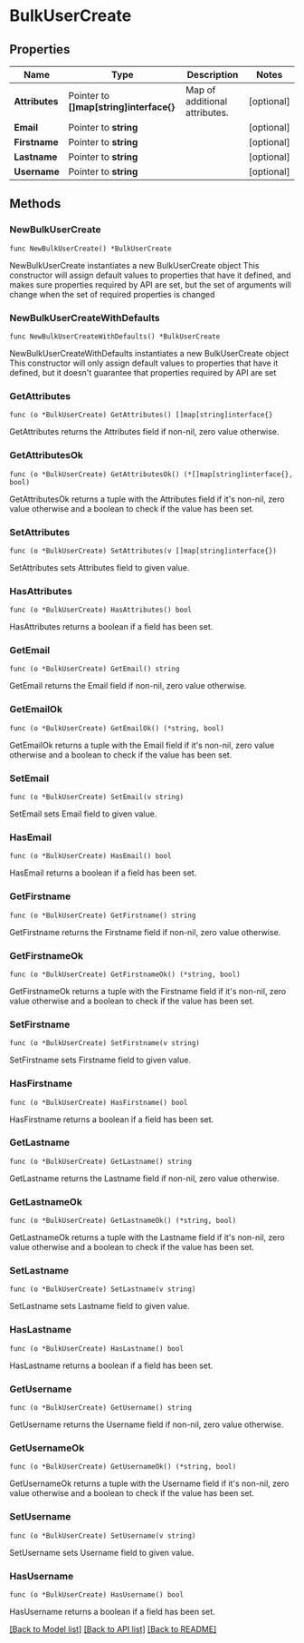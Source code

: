 # BulkUserCreate

## Properties

Name | Type | Description | Notes
------------ | ------------- | ------------- | -------------
**Attributes** | Pointer to **[]map[string]interface{}** | Map of additional attributes. | [optional] 
**Email** | Pointer to **string** |  | [optional] 
**Firstname** | Pointer to **string** |  | [optional] 
**Lastname** | Pointer to **string** |  | [optional] 
**Username** | Pointer to **string** |  | [optional] 

## Methods

### NewBulkUserCreate

`func NewBulkUserCreate() *BulkUserCreate`

NewBulkUserCreate instantiates a new BulkUserCreate object
This constructor will assign default values to properties that have it defined,
and makes sure properties required by API are set, but the set of arguments
will change when the set of required properties is changed

### NewBulkUserCreateWithDefaults

`func NewBulkUserCreateWithDefaults() *BulkUserCreate`

NewBulkUserCreateWithDefaults instantiates a new BulkUserCreate object
This constructor will only assign default values to properties that have it defined,
but it doesn't guarantee that properties required by API are set

### GetAttributes

`func (o *BulkUserCreate) GetAttributes() []map[string]interface{}`

GetAttributes returns the Attributes field if non-nil, zero value otherwise.

### GetAttributesOk

`func (o *BulkUserCreate) GetAttributesOk() (*[]map[string]interface{}, bool)`

GetAttributesOk returns a tuple with the Attributes field if it's non-nil, zero value otherwise
and a boolean to check if the value has been set.

### SetAttributes

`func (o *BulkUserCreate) SetAttributes(v []map[string]interface{})`

SetAttributes sets Attributes field to given value.

### HasAttributes

`func (o *BulkUserCreate) HasAttributes() bool`

HasAttributes returns a boolean if a field has been set.

### GetEmail

`func (o *BulkUserCreate) GetEmail() string`

GetEmail returns the Email field if non-nil, zero value otherwise.

### GetEmailOk

`func (o *BulkUserCreate) GetEmailOk() (*string, bool)`

GetEmailOk returns a tuple with the Email field if it's non-nil, zero value otherwise
and a boolean to check if the value has been set.

### SetEmail

`func (o *BulkUserCreate) SetEmail(v string)`

SetEmail sets Email field to given value.

### HasEmail

`func (o *BulkUserCreate) HasEmail() bool`

HasEmail returns a boolean if a field has been set.

### GetFirstname

`func (o *BulkUserCreate) GetFirstname() string`

GetFirstname returns the Firstname field if non-nil, zero value otherwise.

### GetFirstnameOk

`func (o *BulkUserCreate) GetFirstnameOk() (*string, bool)`

GetFirstnameOk returns a tuple with the Firstname field if it's non-nil, zero value otherwise
and a boolean to check if the value has been set.

### SetFirstname

`func (o *BulkUserCreate) SetFirstname(v string)`

SetFirstname sets Firstname field to given value.

### HasFirstname

`func (o *BulkUserCreate) HasFirstname() bool`

HasFirstname returns a boolean if a field has been set.

### GetLastname

`func (o *BulkUserCreate) GetLastname() string`

GetLastname returns the Lastname field if non-nil, zero value otherwise.

### GetLastnameOk

`func (o *BulkUserCreate) GetLastnameOk() (*string, bool)`

GetLastnameOk returns a tuple with the Lastname field if it's non-nil, zero value otherwise
and a boolean to check if the value has been set.

### SetLastname

`func (o *BulkUserCreate) SetLastname(v string)`

SetLastname sets Lastname field to given value.

### HasLastname

`func (o *BulkUserCreate) HasLastname() bool`

HasLastname returns a boolean if a field has been set.

### GetUsername

`func (o *BulkUserCreate) GetUsername() string`

GetUsername returns the Username field if non-nil, zero value otherwise.

### GetUsernameOk

`func (o *BulkUserCreate) GetUsernameOk() (*string, bool)`

GetUsernameOk returns a tuple with the Username field if it's non-nil, zero value otherwise
and a boolean to check if the value has been set.

### SetUsername

`func (o *BulkUserCreate) SetUsername(v string)`

SetUsername sets Username field to given value.

### HasUsername

`func (o *BulkUserCreate) HasUsername() bool`

HasUsername returns a boolean if a field has been set.


[[Back to Model list]](../README.md#documentation-for-models) [[Back to API list]](../README.md#documentation-for-api-endpoints) [[Back to README]](../README.md)


